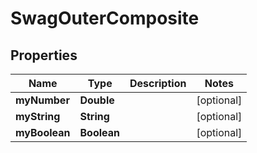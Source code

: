 
# SwagOuterComposite

## Properties
Name | Type | Description | Notes
------------ | ------------- | ------------- | -------------
**myNumber** | **Double** |  |  [optional]
**myString** | **String** |  |  [optional]
**myBoolean** | **Boolean** |  |  [optional]



